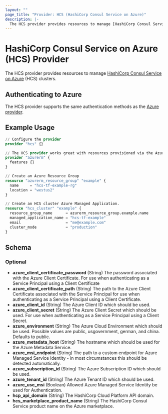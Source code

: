 ```yaml
---
layout: ""
page_title: "Provider: HCS (HashiCorp Consul Service on Azure)"
description: |-
  The HCS provider provides resources to manage [HashiCorp Consul Service on Azure](https://www.hashicorp.com/products/consul/service-on-azure) (HCS) clusters.
---
```


# HashiCorp Consul Service on Azure (HCS) Provider

The HCS provider provides resources to manage [HashiCorp Consul Service on Azure](https://www.hashicorp.com/products/consul/service-on-azure) (HCS) clusters.

## Authenticating to Azure
The HCS provider supports the same authentication methods as the [Azure provider](https://registry.terraform.io/providers/hashicorp/azurerm/2.40.0/docs#authenticating-to-azure).

## Example Usage

```terraform
// Configure the provider
provider "hcs" {}

// The HCS provider works great with resources provisioned via the Azure provider
provider "azurerm" {
  features {}
}

// Create an Azure Resource Group
resource "azurerm_resource_group" "example" {
  name     = "hcs-tf-example-rg"
  location = "westus2"
}

// Create an HCS cluster Azure Managed Application.
resource "hcs_cluster" "example" {
  resource_group_name      = azurerm_resource_group.example.name
  managed_application_name = "hcs-tf-example"
  email                    = "me@example.com"
  cluster_mode             = "production"
}
```

## Schema

### Optional

- **azure_client_certificate_password** (String) The password associated with the Azure Client Certificate. For use when authenticating as a Service Principal using a Client Certificate
- **azure_client_certificate_path** (String) The path to the Azure Client Certificate associated with the Service Principal for use when authenticating as a Service Principal using a Client Certificate.
- **azure_client_id** (String) The Azure Client ID which should be used.
- **azure_client_secret** (String) The Azure Client Secret which should be used. For use when authenticating as a Service Principal using a Client Secret.
- **azure_environment** (String) The Azure Cloud Environment which should be used. Possible values are public, usgovernment, german, and china. Defaults to public.
- **azure_metadata_host** (String) The hostname which should be used for the Azure Metadata Service.
- **azure_msi_endpoint** (String) The path to a custom endpoint for Azure Managed Service Identity - in most circumstances this should be detected automatically.
- **azure_subscription_id** (String) The Azure Subscription ID which should be used.
- **azure_tenant_id** (String) The Azure Tenant ID which should be used.
- **azure_use_msi** (Boolean) Allowed Azure Managed Service Identity be used for Authentication.
- **hcp_api_domain** (String) The HashiCorp Cloud Platform API domain.
- **hcs_marketplace_product_name** (String) The HashiCorp Consul Service product name on the Azure marketplace.
